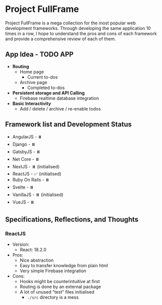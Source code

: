 # Project FullFrame
Project FullFrame is a mega collection for the most popular web development frameworks. Through developing the same application 10 times in a row, I hope to understand the pros and cons of each framework and provide a comprehensive review of each of them.

## App Idea - TODO APP
- **Routing**
    - Home page
        - Current to-dos
    - Archive page
        - Completed to-dos
- **Persistent storage and API Calling**
    - Firebase realtime database integration
- **Basic Interactivity**
    - Add / delete / archive / re-enable todos

## Framework list and Development Status
- AngularJS - ⏸️
- Django - ⏸️
- GatsbyJS - ⏸️
- Net Core - ⏸️
- NextJS - ⏸️ (initialised)
- ReactJS - ✅ (initialised)
- Ruby On Rails - ⏸️
- Svelte - ⏸️
- VanillaJS - ⏸️ (initialised)
- VueJS - ⏸️


## Specifications, Reflections, and Thoughts

### ReactJS
- Version:
    - React: 18.2.0
- Pros:
    - Nice abstraction
    - Easy to transfer knowledge from plain html
    - Very simple Firebase integration
- Cons:
    - Hooks might be counterintuitive at first
    - Routing is done by an external package
    - A lot of unused "test" files initialised
        - `./src` directory is a mess
